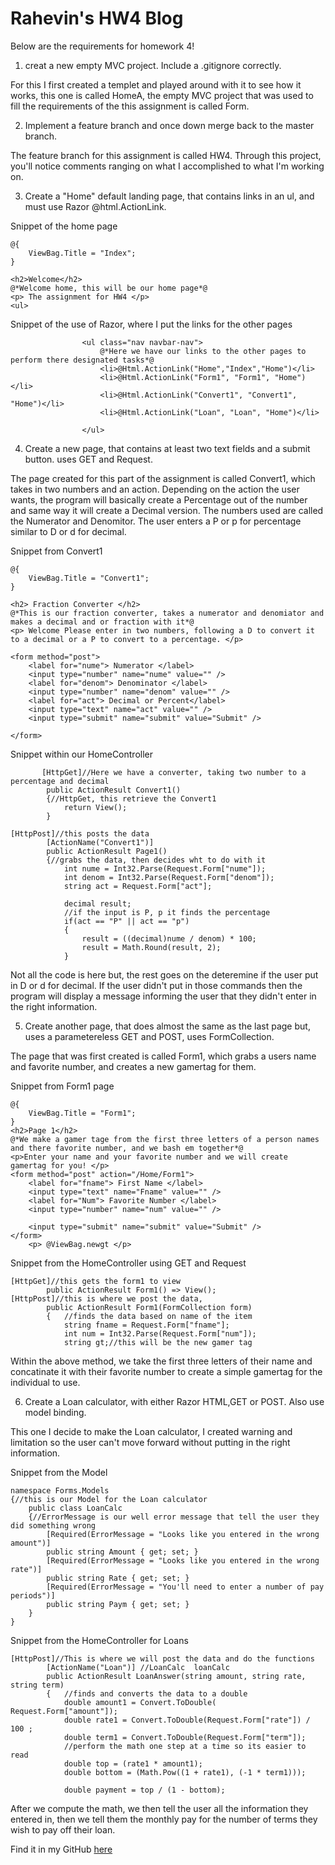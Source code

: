 # Rahevin's HW4 Blog

Below are the requirements for homework 4!

1) creat a new empty MVC project. Include a .gitignore correctly.

For this I first created a templet and played around with it to see how it works,
this one is called HomeA, the empty MVC project that was used to fill the requirements
of the this assignment is called Form.

2) Implement a feature branch and once down merge back to the master branch.

The feature branch for this assignment is called HW4. Through this project, you'll notice comments ranging on what I accomplished to what I'm working on.

3) Create a "Home" default landing page, that contains links in an ul, and must use Razor @html.ActionLink. 

Snippet of the home page
```
@{
    ViewBag.Title = "Index";
}

<h2>Welcome</h2>
@*Welcome home, this will be our home page*@
<p> The assignment for HW4 </p>
<ul>
```

Snippet of the use of Razor, where I put the links for the other pages
```
                <ul class="nav navbar-nav">
                    @*Here we have our links to the other pages to perform there designated tasks*@
                    <li>@Html.ActionLink("Home","Index","Home")</li>
                    <li>@Html.ActionLink("Form1", "Form1", "Home")</li>
                    <li>@Html.ActionLink("Convert1", "Convert1", "Home")</li>
                    <li>@Html.ActionLink("Loan", "Loan", "Home")</li>
                    
                </ul>
```

4) Create a new page, that contains at least two text fields and a submit button. uses GET and Request. 

The page created for this part of the assignment is called Convert1, which takes in two numbers and an action. Depending on the action the user wants, the program will basically create a Percentage out of the number and same way it will create a Decimal version. The numbers used are called the Numerator and Denomitor. The user enters a P or p for percentage similar to D or d for decimal. 

Snippet from Convert1
```
@{
    ViewBag.Title = "Convert1";
}

<h2> Fraction Converter </h2>
@*This is our fraction converter, takes a numerator and denomiator and 
makes a decimal and or fraction with it*@
<p> Welcome Please enter in two numbers, following a D to convert it to a decimal or a P to convert to a percentage. </p>

<form method="post">
    <label for="nume"> Numerator </label>
    <input type="number" name="nume" value="" />
    <label for="denom"> Denominator </label>
    <input type="number" name="denom" value="" />
    <label for="act"> Decimal or Percent</label>
    <input type="text" name="act" value="" />
    <input type="submit" name="submit" value="Submit" />

</form>
```

Snippet within our HomeController
```
       [HttpGet]//Here we have a converter, taking two number to a percentage and decimal
        public ActionResult Convert1()
        {//HttpGet, this retrieve the Convert1
            return View();
        }

[HttpPost]//this posts the data
        [ActionName("Convert1")]
        public ActionResult Page1()
        {//grabs the data, then decides wht to do with it
            int nume = Int32.Parse(Request.Form["nume"]);
            int denom = Int32.Parse(Request.Form["denom"]);
            string act = Request.Form["act"];

            decimal result;
            //if the input is P, p it finds the percentage
            if(act == "P" || act == "p")
            {
                result = ((decimal)nume / denom) * 100;
                result = Math.Round(result, 2);
            }
```
Not all the code is here but, the rest goes on the deteremine if the user put in D or d for decimal. If the user didn't put in those commands then the program will display a message informing the user that they didn't enter in the right information.

5) Create another page, that does almost the same as the last page but, uses a parametereless GET and POST, uses FormCollection.

The page that was first created is called Form1, which grabs a users name and favorite number, and creates a new gamertag for them.

Snippet from Form1 page
```
@{
    ViewBag.Title = "Form1";
}
<h2>Page 1</h2>
@*We make a gamer tage from the first three letters of a person names
and there favorite number, and we bash em together*@
<p>Enter your name and your favorite number and we will create gamertag for you! </p>
<form method="post" action="/Home/Form1">
    <label for="fname"> First Name </label>
    <input type="text" name="Fname" value="" />
    <label for="Num"> Favorite Number </label>
    <input type="number" name="num" value="" />

    <input type="submit" name="submit" value="Submit" />
</form>
    <p> @ViewBag.newgt </p>
```
Snippet from the HomeController using GET and Request
```
[HttpGet]//this gets the form1 to view
        public ActionResult Form1() => View();
[HttpPost]//this is where we post the data,   
        public ActionResult Form1(FormCollection form)
        {   //finds the data based on name of the item
            string fname = Request.Form["fname"];
            int num = Int32.Parse(Request.Form["num"]);
            string gt;//this will be the new gamer tag
```
Within the above method, we take the first three letters of their name and concatinate it with their favorite number to create a simple gamertag for the individual to use.

6) Create a Loan calculator, with either Razor HTML,GET or POST. Also use model binding.

This one I decide to make the Loan calculator, I created warning and limitation so the user can't move forward without putting in the right information.

Snippet from the Model
```
namespace Forms.Models
{//this is our Model for the Loan calculator
    public class LoanCalc
    {//ErrorMessage is our well error message that tell the user they did something wrong
        [Required(ErrorMessage = "Looks like you entered in the wrong amount")]
        public string Amount { get; set; }
        [Required(ErrorMessage = "Looks like you entered in the wrong rate")]
        public string Rate { get; set; }
        [Required(ErrorMessage = "You'll need to enter a number of pay periods")]
        public string Paym { get; set; }
    }
}
```
Snippet from the HomeController for Loans
```
[HttpPost]//This is where we will post the data and do the functions
        [ActionName("Loan")] //LoanCalc  loanCalc
        public ActionResult LoanAnswer(string amount, string rate, string term)
        {   //finds and converts the data to a double
            double amount1 = Convert.ToDouble( Request.Form["amount"]);
            double rate1 = Convert.ToDouble(Request.Form["rate"]) / 100 ;
            double term1 = Convert.ToDouble(Request.Form["term"]);
            //perform the math one step at a time so its easier to read
            double top = (rate1 * amount1);
            double bottom = (Math.Pow((1 + rate1), (-1 * term1)));

            double payment = top / (1 - bottom);
```
After we compute the math, we then tell the user all the information they entered in, then we tell them the monthly pay for the number of terms they wish to pay off their loan. 

Find it in my GitHub [here](https://github.com/RahevinSlade/rahevinslade.github.io/tree/master/HW4/Forms/Forms)